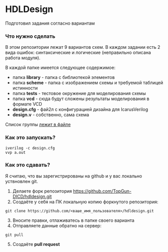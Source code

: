 # HDLDesign
Подготовил задания согласно вариантам

### Что нужно сделать
В этом репозитории лежат 9 вариантов схем. В каждом задании есть 2 вида ошибок: синтаксические и логические (неправильно описана работа модуля).

В каждой папке имеется следующее содержимое:
- папка **library** - папка с библиотекой элементов
- папка **scheme** - папка с изображением схемы и требуемой таблицей истинности 
- папка **tests** - тестовое окружение для моделирования схемы
- папка **vcd** - сюда будут сложены результаты моделирования в формате VCD
- **design.cfg** - фай2л с конфигурацией дизайна для IcarusVerilog
- **design.v** - собственно, сама схема

Список группы [лежит в файле](https://github.com/TopGun-DICD/hdldesign/blob/main/students.pdf)

### Как это запускать?
```
iverilog -c design.cfg
vvp a.out
```

### Как это сдавать?
Я считаю, что вы зарегистрированы на github и у вас локально уствновлен git.


1. Делаете форк репозитория https://github.com/TopGun-DICD/hdldesign.git
2. Создаёте у себя на ПК локальную копию форкнутого репозитория:
```
git clone https://github.com/<ваше_имя_пользователя>/hdldesign.git
```
3. Вносите правки, отлаживатесь в папке своего варианта
4. Отправляете данные обратно на сервер:
```
git pull
```
5. Создаёте **pull request**